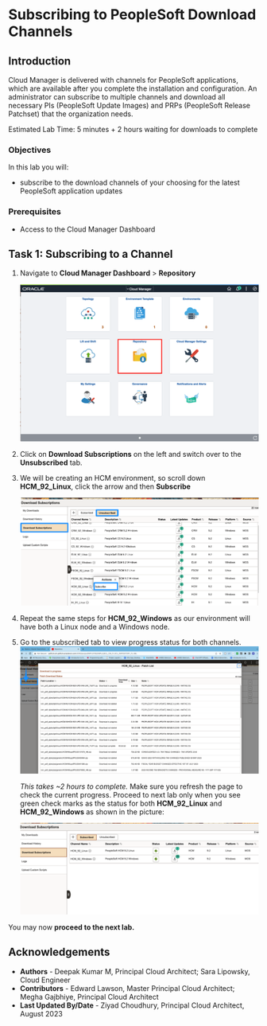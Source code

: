 # Subscribing to PeopleSoft Download Channels

## Introduction
Cloud Manager is delivered with channels for PeopleSoft applications, which are available after you complete the installation and configuration. An administrator can subscribe to multiple channels and download all necessary PIs (PeopleSoft Update Images) and PRPs (PeopleSoft Release Patchset) that the organization needs.

Estimated Lab Time: 5 minutes + 2 hours waiting for downloads to complete

### Objectives
In this lab you will:
* subscribe to the download channels of your choosing for the latest PeopleSoft application updates

### Prerequisites
- Access to the Cloud Manager Dashboard

## Task 1: Subscribing to a Channel

1.	Navigate to **Cloud Manager Dashboard** > **Repository** 
    
    ![Navigate to Cloud Manager Dashboard and then repository](./images/repo.png "")

2.	Click on **Download Subscriptions** on the left and switch over to the **Unsubscribed** tab.

3.	We will be creating an HCM environment, so scroll down **HCM\_92\_Linux**, click the arrow and then **Subscribe**

    ![click on the arrow and subscribe to the channel](./images/channel.png "")

4. Repeat the same steps for **HCM\_92\_Windows** as our environment will have both a Linux node and a Windows node.

5. Go to the subscribed tab to view progress status for both channels.
    ![current status of the image download in porgress](./images/patchlist.png "")

    *This takes ~2 hours to complete.* 
    Make sure you refresh the page to check the current progress. Proceed to next lab only when you see green check marks as the status for both **HCM\_92\_Linux** and **HCM\_92\_Windows** as shown in the picture:

    ![The channel download for the subscribed images is completed](./images/updated-channels.png "")

You may now **proceed to the next lab.**


## Acknowledgements
* **Authors** - Deepak Kumar M, Principal Cloud Architect; Sara Lipowsky, Cloud Engineer
* **Contributors** - Edward Lawson, Master Principal Cloud Architect; Megha Gajbhiye, Principal Cloud Architect
* **Last Updated By/Date** - Ziyad Choudhury, Principal Cloud Architect, August 2023


